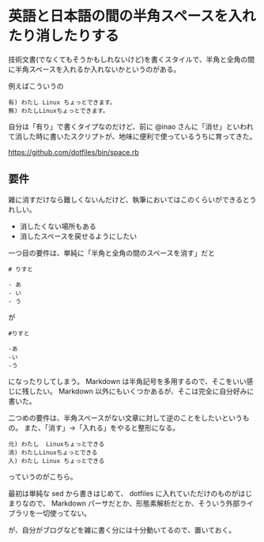 # 英語と日本語の間の半角スペースを入れたり消したりする

技術文書(でなくてもそうかもしれないけど)を書くスタイルで、半角と全角の間に半角スペースを入れるか入れないかというのがある。

例えばこういうの

```
有) わたし Linux ちょっとできます。
無) わたしLinuxちょっとできます。
```

自分は「有り」で書くタイプなのだけど、前に @inao さんに「消せ」といわれて消した時に書いたスクリプトが、地味に便利で使っているうちに育ってきた。

https://github.com/dotfiles/bin/space.rb


## 要件

雑に消すだけなら難しくないんだけど、執筆においてはこのくらいができるとうれしい。

- 消したくない場所もある
- 消したスペースを戻せるようにしたい


一つ目の要件は、単純に「半角と全角の間のスペースを消す」だと

```
# りすと

- あ
- い
- う
```

が

```
#りすと

-あ
-い
-う
```

になったりしてしまう。 Markdown は半角記号を多用するので、そこをいい感じに残したい。
Markdown 以外にもいくつかあるが、そこは完全に自分好みに書いた。

二つめの要件は、半角スペースがない文章に対して逆のことをしたいというもの。
また、「消す」->「入れる」をやると整形になる。

```
元) わたし  Linuxちょっとできる
消) わたしLinuxちょっとできる
入) わたし Linux ちょっとできる
```

っていうのがこちら。

最初は単純な sed から書きはじめて、 dotfiles に入れていただけのものがはじまりなので、
Markdown パーサだとか、形態素解析だとか、そういう外部ライブラリを一切使ってない。

が、自分がブログなどを雑に書く分には十分動いてるので、置いておく。

